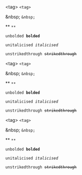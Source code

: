 \<tag> `<tag>`

\&nbsp; `&nbsp;`

\*\* `**`

<code>unbolded **bolded**</code>

<code>unitalicised *italicised*</code>

<code>unstrikedthrough ~~strikedthrough~~</code>

<p>&lt;tag> <code>&lt;tag></code></p>

<p>&amp;nbsp; <code>&amp;nbsp;</code></p>

<p>** <code>**</code></p>

<p><code>unbolded <b>bolded</b></code></p>

<p><code>unitalicised <i>italicised</i></code></p>

<p><code>unstrikedthrough <s>strikedthrough</s></code></p>

\<tag> <code>\<tag></code>

\&nbsp; <code>\&nbsp;</code>

\*\* <code>\*\*</code>

<code>unbolded <b>bolded</b></code>

<code>unitalicised <i>italicised</i></code>

<code>unstrikedthrough <s>strikedthrough</s></code>